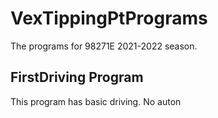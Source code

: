 # VexTippingPtPrograms
The programs for 98271E 2021-2022 season.

## FirstDriving Program
This program has basic driving. No auton
